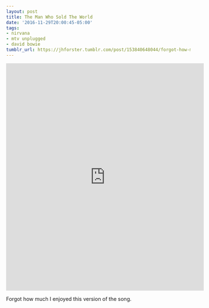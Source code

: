 ```yaml
---
layout: post
title: The Man Who Sold The World
date: '2016-11-29T20:00:45-05:00'
tags:
- nirvana
- mtv unplugged
- david bowie
tumblr_url: https://jhforster.tumblr.com/post/153840648044/forgot-how-much-i-enjoyed-this-version-of-the
---
```

<iframe class="spotify_audio_player" src="https://embed.spotify.com/?uri=spotify%3Atrack%3A15VRO9CQwMpbqUYA7e6Hwg&amp;view=coverart" frameborder="0" allowtransparency="true" width="540" height="620"></iframe>  

Forgot how much I enjoyed this version of the song.

